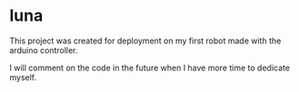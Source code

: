 # luna
 This project was created for deployment on my first robot made with the arduino controller.

I will comment on the code in the future when I have more time to dedicate myself.
